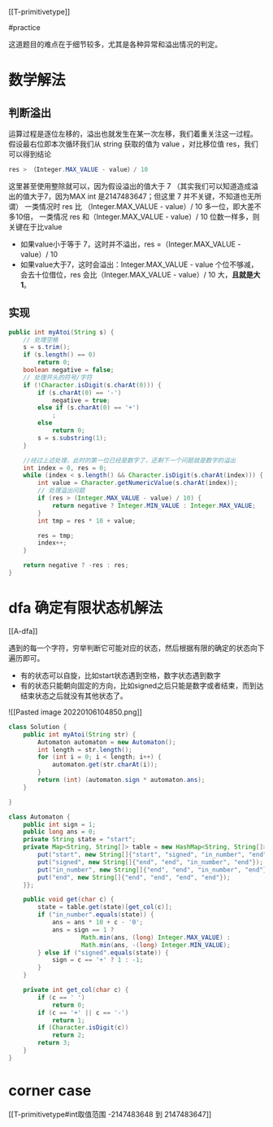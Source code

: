[[T-primitivetype]]

#practice 

这道题目的难点在于细节较多，尤其是各种异常和溢出情况的判定。

# 数学解法
## 判断溢出
运算过程是逐位左移的，溢出也就发生在某一次左移，我们着重关注这一过程。
假设最右位即本次循环我们从 string 获取的值为 value ，对比移位值 res，我们可以得到结论
```java
res > （Integer.MAX_VALUE - value）/ 10 
```
这里甚至使用整除就可以，因为假设溢出的值大于 7 （其实我们可以知道造成溢出的值大于7，因为MAX int 是2147483647；但这里 7 并不关键，不知道也无所谓）
一类情况时 res 比 （Integer.MAX_VALUE - value）/ 10  多一位，即大差不多10倍，
一类情况 res 和（Integer.MAX_VALUE - value）/ 10  位数一样多，则关键在于比value 
- 如果value小于等于 7，这时并不溢出，res =（Integer.MAX_VALUE - value）/ 10 
- 如果value大于7，这时会溢出：Integer.MAX_VALUE - value 个位不够减，会去十位借位，res 会比（Integer.MAX_VALUE - value）/ 10 大，**且就是大1**。

## 实现
```java
public int myAtoi(String s) {
	// 处理空格
	s = s.trim();
	if (s.length() == 0)
		return 0;
	boolean negative = false;
	// 处理开头的符号/字符
	if (!Character.isDigit(s.charAt(0))) {
		if (s.charAt(0) == '-')
			negative = true;
		else if (s.charAt(0) == '+')
			;
		else
			return 0;
		s = s.substring(1);
	}

	//经过上述处理，此时的第一位已经是数字了，还剩下一个问题就是数字的溢出
	int index = 0, res = 0;
	while (index < s.length() && Character.isDigit(s.charAt(index))) {
		int value = Character.getNumericValue(s.charAt(index));
		// 处理溢出问题
		if (res > (Integer.MAX_VALUE - value) / 10) {
			return negative ? Integer.MIN_VALUE : Integer.MAX_VALUE;
		}
		int tmp = res * 10 + value;

		res = tmp;
		index++;
	}

	return negative ? -res : res;
}
```

# dfa 确定有限状态机解法

[[A-dfa]]

遇到的每一个字符，穷举判断它可能对应的状态，然后根据有限的确定的状态向下遍历即可。
- 有的状态可以自旋，比如start状态遇到空格，数字状态遇到数字
- 有的状态只能朝向固定的方向，比如signed之后只能是数字或者结束，而到达结束状态之后就没有其他状态了。






![[Pasted image 20220106104850.png]]
  

```java
class Solution {
    public int myAtoi(String str) {
        Automaton automaton = new Automaton();
        int length = str.length();
        for (int i = 0; i < length; i++) {
            automaton.get(str.charAt(i));
        }
        return (int) (automaton.sign * automaton.ans);
    }

}

class Automaton {
    public int sign = 1;
    public long ans = 0;
    private String state = "start";
    private Map<String, String[]> table = new HashMap<String, String[]>() {{
        put("start", new String[]{"start", "signed", "in_number", "end"});
        put("signed", new String[]{"end", "end", "in_number", "end"});
        put("in_number", new String[]{"end", "end", "in_number", "end"});
        put("end", new String[]{"end", "end", "end", "end"});
    }};

    public void get(char c) {
        state = table.get(state)[get_col(c)];
        if ("in_number".equals(state)) {
            ans = ans * 10 + c - '0';
            ans = sign == 1 ?
                    Math.min(ans, (long) Integer.MAX_VALUE) :
                    Math.min(ans, -(long) Integer.MIN_VALUE);
        } else if ("signed".equals(state)) {
            sign = c == '+' ? 1 : -1;
        }
    }

    private int get_col(char c) {
        if (c == ' ')
            return 0;
        if (c == '+' || c == '-')
            return 1;
        if (Character.isDigit(c))
            return 2;
        return 3;
    }
}


```

# corner case 
[[T-primitivetype#int取值范围 -2147483648 到 2147483647]]

